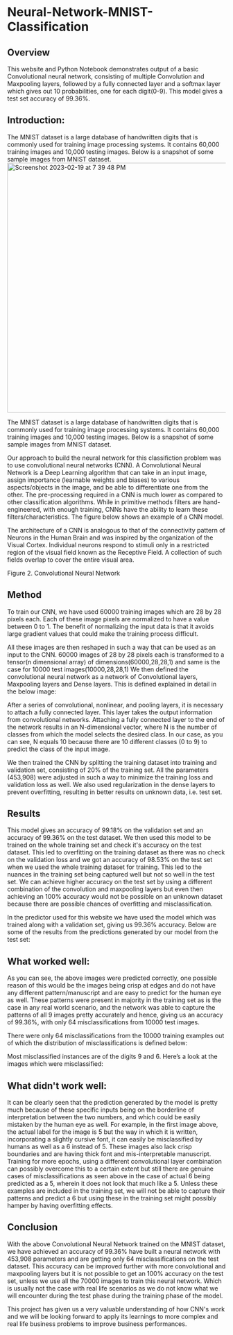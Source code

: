 # Neural-Network-MNIST-Classification

## Overview
This website and Python Notebook demonstrates output of a basic Convolutional neural network, consisting of multiple Convolution and Maxpooling layers, followed by a fully connected layer and a softmax layer which gives out 10 probabilities, one for each digit(0-9). 
This model gives a test set accuracy of 99.36%.

## Introduction:

The MNIST dataset is a large database of handwritten digits that is commonly used for training image processing systems. It contains 60,000 training images and 10,000 testing images. Below is a snapshot of some sample images from MNIST dataset.
<img width="576" align="center" alt="Screenshot 2023-02-19 at 7 39 48 PM" src="https://user-images.githubusercontent.com/101216624/219990319-b6f34043-eda1-4f8e-bbd0-924604546785.png">

The MNIST dataset is a large database of handwritten digits that is commonly used for training image processing systems. It contains 60,000 training images and 10,000 testing images. Below is a snapshot of some sample images from MNIST dataset.

Our approach to build the neural network for this classifiction problem was to use convolutional neural networks (CNN). A Convolutional Neural Network is a Deep Learning algorithm that can take in an input image, assign importance (learnable weights and biases) to various aspects/objects in the image, and be able to differentiate one from the other. The pre-processing required in a CNN is much lower as compared to other classification algorithms. While in primitive methods filters are hand-engineered, with enough training, CNNs have the ability to learn these filters/characteristics. The figure below shows an example of a CNN model.

The architecture of a CNN is analogous to that of the connectivity pattern of Neurons in the Human Brain and was inspired by the organization of the Visual Cortex. Individual neurons respond to stimuli only in a restricted region of the visual field known as the Receptive Field. A collection of such fields overlap to cover the entire visual area.


Figure 2. Convolutional Neural Network
## Method

To train our CNN, we have used 60000 training images which are 28 by 28 pixels each. Each of these image pixels are normalized to have a value between 0 to 1. The benefit of normalizing the input data is that it avoids large gradient values that could make the training process difficult.

All these images are then reshaped in such a way that can be used as an input to the CNN. 60000 images of 28 by 28 pixels each is transformed to a tensor(n dimensional array) of dimensions(60000,28,28,1) and same is the case for 10000 test images(10000,28,28,1)
We then defined the convolutional neural network as a network of Convolutional layers, Maxpooling layers and Dense layers. This is defined explained in detail in the below image:

After a series of convolutional, nonlinear, and pooling layers, it is necessary to attach a fully connected layer. This layer takes the output information from convolutional networks. Attaching a fully connected layer to the end of the network results in an N-dimensional vector, where N is the number of classes from which the model selects the desired class. In our case, as you can see, N equals 10 because there are 10 different classes (0 to 9) to predict the class of the input image.

We then trained the CNN by splitting the training dataset into training and validation set, consisting of 20% of the training set. All the parameters (453,908) were adjusted in such a way to minimize the training loss and validation loss as well. We also used regularization in the dense layers to prevent overfitting, resulting in better results on unknown data, i.e. test set.

## Results
This model gives an accuracy of 99.18% on the validation set and an accuracy of 99.36% on the test dataset. We then used this model to be trained on the whole training set and check it's accuracy on the test dataset. This led to overfitting on the training dataset as there was no check on the validation loss and we got an accuracy of 98.53% on the test set when we used the whole training dataset for training. This led to the nuances in the training set being captured well but not so well in the test set. We can achieve higher accuracy on the test set by using a different combination of the convolution and maxpooling layers but even then achieving an 100% accuracy would not be possible on an unknown dataset because there are possible chances of overfitting and misclassification.

In the predictor used for this website we have used the model which was trained along with a validation set, giving us 99.36% accuracy. Below are some of the results from the predictions generated by our model from the test set:

## What worked well:

As you can see, the above images were predicted correctly, one possible reason of this would be the images being crisp at edges and do not have any different pattern/manuscript and are easy to predict for the human eye as well. These patterns were present in majority in the training set as is the case in any real world scenario, and the network was able to capture the patterns of all 9 images pretty accurately and hence, giving us an accuracy of 99.36%, with only 64 misclassifications from 10000 test images.

There were only 64 misclassifications from the 10000 training examples out of which the distribution of misclassifications is defined below:


Most misclassified instances are of the digits 9 and 6. Here’s a look at the images which were misclassified:

## What didn't work well:

It can be clearly seen that the prediction generated by the model is pretty much because of these specific inputs being on the borderline of interpretation between the two numbers, and which could be easily mistaken by the human eye as well. For example, in the first image above, the actual label for the image is 5 but the way in which it is written, incorporating a slightly cursive font, it can easily be misclassified by humans as well as a 6 instead of 5. These images also lack crisp boundaries and are having thick font and mis-interpretable manuscript. Training for more epochs, using a different convolutional layer combination can possibly overcome this to a certain extent but still there are genuine cases of misclassifications as seen above in the case of actual 6 being predicted as a 5, wherein it does not look that much like a 5. Unless these examples are included in the training set, we will not be able to capture their patterns and predict a 6 but using these in the training set might possibly hamper by having overfitting effects.

## Conclusion

With the above Convolutional Neural Network trained on the MNIST dataset, we have achieved an accuracy of 99.36% have built a neural network with 453,908 parameters and are getting only 64 misclassifications on the test dataset. This accuracy can be improved further with more convolutional and maxpooling layers but it is not possible to get an 100% accuracy on the test set, unless we use all the 70000 images to train this neural network. Which is usually not the case with real life scenarios as we do not know what we will encounter during the test phase during the training phase of the model.

This project has given us a very valuable understanding of how CNN's work and we will be looking forward to apply its learnings to more complex and real life business problems to improve business performances.
